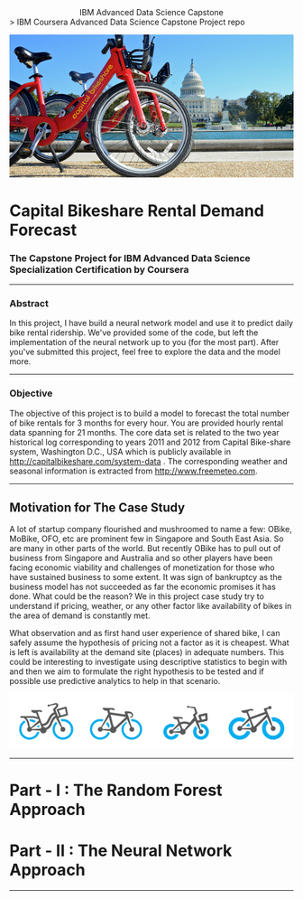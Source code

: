 <center> IBM Advanced Data Science Capstone </center>> 
IBM Coursera Advanced Data Science Capstone Project repo


![](./assets/img/capital-bike-share.jpg)


# Capital Bikeshare Rental Demand Forecast 

### The Capstone Project for IBM Advanced Data Science Specialization Certification by Coursera

<hr>

### Abstract
In this project, I have build a neural network model and use it to predict daily bike rental ridership. We've provided some of the code, but left the implementation of the neural network up to you (for the most part). After you've submitted this project, feel free to explore the data and the model more.

<hr>

### Objective 

The objective of this project is to build a model to forecast the total number of bike rentals for 3 months
for every hour. You are provided hourly rental data spanning for 21 months. The core data set is related
to the two year historical log corresponding to years 2011 and 2012 from Capital Bike-share system,
Washington D.C., USA which is publicly available in http://capitalbikeshare.com/system-data . The
corresponding weather and seasonal information is extracted from http://www.freemeteo.com.

<hr>


## Motivation for The Case Study
A lot of startup company flourished and mushroomed to name a few: OBike, MoBike, OFO, etc are prominent few in Singapore and South East Asia. So are many in other parts of the world. But recently OBike has to pull out of business from Singapore and Australia and so other players have been facing economic viability and challenges of monetization for those who have sustained business to some extent. It was sign of bankruptcy as the business model has not succeeded as far the economic promises it has done. What could be the reason? We in this project case study try to understand if pricing, weather, or any other factor like availability of bikes in the area of demand is constantly met.

What observation and as first hand user experience of shared bike, I can safely assume the hypothesis
of pricing not a factor as it is cheapest. What is left is availability at the demand site (places) in adequate
numbers. This could be interesting to investigate using descriptive statistics to begin with and then we
aim to formulate the right hypothesis to be tested and if possible use predictive analytics to help in that
scenario.


![](./assets/img/bikes.png)

<hr>

# Part - I : The Random Forest Approach
# Part - II : The Neural Network Approach

<hr>



